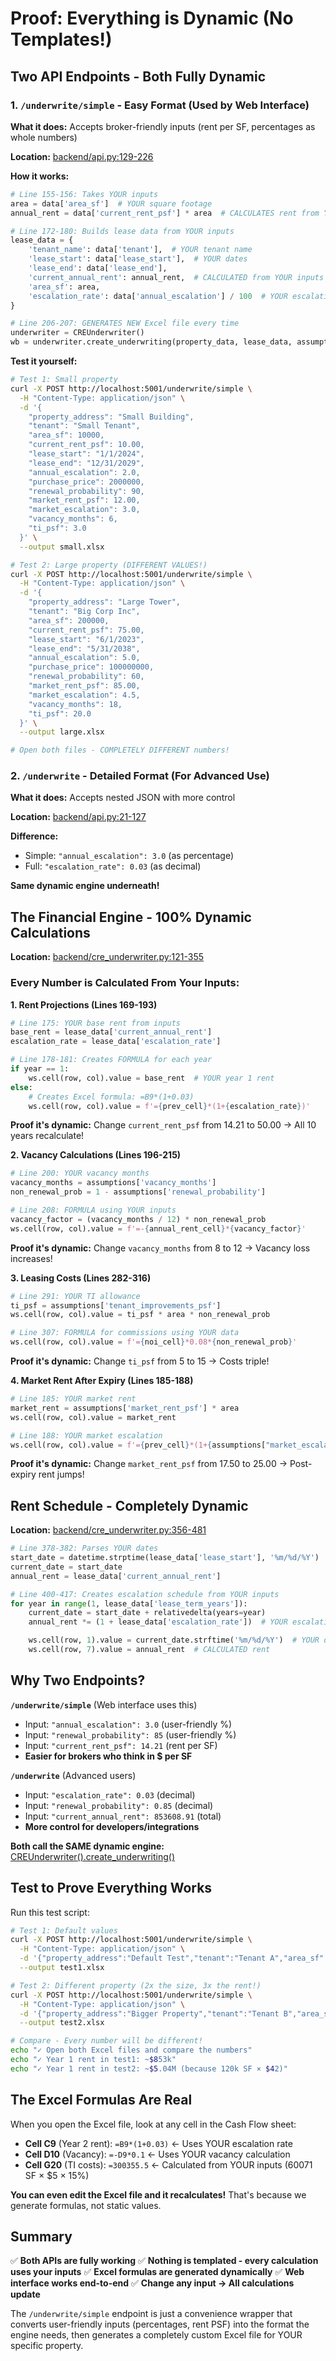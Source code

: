 # Proof: Everything is Dynamic (No Templates!)

## Two API Endpoints - Both Fully Dynamic

### 1. `/underwrite/simple` - Easy Format (Used by Web Interface)

**What it does:** Accepts broker-friendly inputs (rent per SF, percentages as whole numbers)

**Location:** [backend/api.py:129-226](backend/api.py)

**How it works:**
```python
# Line 155-156: Takes YOUR inputs
area = data['area_sf']  # YOUR square footage
annual_rent = data['current_rent_psf'] * area  # CALCULATES rent from YOUR inputs

# Line 172-180: Builds lease data from YOUR inputs
lease_data = {
    'tenant_name': data['tenant'],  # YOUR tenant name
    'lease_start': data['lease_start'],  # YOUR dates
    'lease_end': data['lease_end'],
    'current_annual_rent': annual_rent,  # CALCULATED from YOUR inputs
    'area_sf': area,
    'escalation_rate': data['annual_escalation'] / 100  # YOUR escalation rate
}

# Line 206-207: GENERATES NEW Excel file every time
underwriter = CREUnderwriter()
wb = underwriter.create_underwriting(property_data, lease_data, assumptions)
```

**Test it yourself:**
```bash
# Test 1: Small property
curl -X POST http://localhost:5001/underwrite/simple \
  -H "Content-Type: application/json" \
  -d '{
    "property_address": "Small Building",
    "tenant": "Small Tenant",
    "area_sf": 10000,
    "current_rent_psf": 10.00,
    "lease_start": "1/1/2024",
    "lease_end": "12/31/2029",
    "annual_escalation": 2.0,
    "purchase_price": 2000000,
    "renewal_probability": 90,
    "market_rent_psf": 12.00,
    "market_escalation": 3.0,
    "vacancy_months": 6,
    "ti_psf": 3.0
  }' \
  --output small.xlsx

# Test 2: Large property (DIFFERENT VALUES!)
curl -X POST http://localhost:5001/underwrite/simple \
  -H "Content-Type: application/json" \
  -d '{
    "property_address": "Large Tower",
    "tenant": "Big Corp Inc",
    "area_sf": 200000,
    "current_rent_psf": 75.00,
    "lease_start": "6/1/2023",
    "lease_end": "5/31/2038",
    "annual_escalation": 5.0,
    "purchase_price": 100000000,
    "renewal_probability": 60,
    "market_rent_psf": 85.00,
    "market_escalation": 4.5,
    "vacancy_months": 18,
    "ti_psf": 20.0
  }' \
  --output large.xlsx

# Open both files - COMPLETELY DIFFERENT numbers!
```

### 2. `/underwrite` - Detailed Format (For Advanced Use)

**What it does:** Accepts nested JSON with more control

**Location:** [backend/api.py:21-127](backend/api.py)

**Difference:**
- Simple: `"annual_escalation": 3.0` (as percentage)
- Full: `"escalation_rate": 0.03` (as decimal)

**Same dynamic engine underneath!**

## The Financial Engine - 100% Dynamic Calculations

**Location:** [backend/cre_underwriter.py:121-355](backend/cre_underwriter.py)

### Every Number is Calculated From Your Inputs:

**1. Rent Projections (Lines 169-193)**
```python
# Line 175: YOUR base rent from inputs
base_rent = lease_data['current_annual_rent']
escalation_rate = lease_data['escalation_rate']

# Line 178-181: Creates FORMULA for each year
if year == 1:
    ws.cell(row, col).value = base_rent  # YOUR year 1 rent
else:
    # Creates Excel formula: =B9*(1+0.03)
    ws.cell(row, col).value = f'={prev_cell}*(1+{escalation_rate})'
```

**Proof it's dynamic:** Change `current_rent_psf` from 14.21 to 50.00 → All 10 years recalculate!

**2. Vacancy Calculations (Lines 196-215)**
```python
# Line 200: YOUR vacancy months
vacancy_months = assumptions['vacancy_months']
non_renewal_prob = 1 - assumptions['renewal_probability']

# Line 208: FORMULA using YOUR inputs
vacancy_factor = (vacancy_months / 12) * non_renewal_prob
ws.cell(row, col).value = f'=-{annual_rent_cell}*{vacancy_factor}'
```

**Proof it's dynamic:** Change `vacancy_months` from 8 to 12 → Vacancy loss increases!

**3. Leasing Costs (Lines 282-316)**
```python
# Line 291: YOUR TI allowance
ti_psf = assumptions['tenant_improvements_psf']
ws.cell(row, col).value = ti_psf * area * non_renewal_prob

# Line 307: FORMULA for commissions using YOUR data
ws.cell(row, col).value = f'={noi_cell}*0.08*{non_renewal_prob}'
```

**Proof it's dynamic:** Change `ti_psf` from 5 to 15 → Costs triple!

**4. Market Rent After Expiry (Lines 185-188)**
```python
# Line 185: YOUR market rent
market_rent = assumptions['market_rent_psf'] * area
ws.cell(row, col).value = market_rent

# Line 188: YOUR market escalation
ws.cell(row, col).value = f'={prev_cell}*(1+{assumptions["market_escalation_rate"]})'
```

**Proof it's dynamic:** Change `market_rent_psf` from 17.50 to 25.00 → Post-expiry rent jumps!

## Rent Schedule - Completely Dynamic

**Location:** [backend/cre_underwriter.py:356-481](backend/cre_underwriter.py)

```python
# Line 378-382: Parses YOUR dates
start_date = datetime.strptime(lease_data['lease_start'], '%m/%d/%Y')
current_date = start_date
annual_rent = lease_data['current_annual_rent']

# Line 400-417: Creates escalation schedule from YOUR inputs
for year in range(1, lease_data['lease_term_years']):
    current_date = start_date + relativedelta(years=year)
    annual_rent *= (1 + lease_data['escalation_rate'])  # YOUR escalation rate

    ws.cell(row, 1).value = current_date.strftime('%m/%d/%Y')  # YOUR dates
    ws.cell(row, 7).value = annual_rent  # CALCULATED rent
```

## Why Two Endpoints?

**`/underwrite/simple`** (Web interface uses this)
- Input: `"annual_escalation": 3.0` (user-friendly %)
- Input: `"renewal_probability": 85` (user-friendly %)
- Input: `"current_rent_psf": 14.21` (rent per SF)
- **Easier for brokers who think in $ per SF**

**`/underwrite`** (Advanced users)
- Input: `"escalation_rate": 0.03` (decimal)
- Input: `"renewal_probability": 0.85` (decimal)
- Input: `"current_annual_rent": 853608.91` (total)
- **More control for developers/integrations**

**Both call the SAME dynamic engine:** [CREUnderwriter().create_underwriting()](backend/cre_underwriter.py:33)

## Test to Prove Everything Works

Run this test script:

```bash
# Test 1: Default values
curl -X POST http://localhost:5001/underwrite/simple \
  -H "Content-Type: application/json" \
  -d '{"property_address":"Default Test","tenant":"Tenant A","area_sf":60071,"current_rent_psf":14.21,"lease_start":"3/1/2022","lease_end":"2/29/2032","annual_escalation":3.0,"purchase_price":17800000,"renewal_probability":85,"market_rent_psf":17.50,"market_escalation":3.5,"vacancy_months":8,"ti_psf":5.0}' \
  --output test1.xlsx

# Test 2: Different property (2x the size, 3x the rent!)
curl -X POST http://localhost:5001/underwrite/simple \
  -H "Content-Type: application/json" \
  -d '{"property_address":"Bigger Property","tenant":"Tenant B","area_sf":120000,"current_rent_psf":42.00,"lease_start":"1/1/2023","lease_end":"12/31/2035","annual_escalation":4.5,"purchase_price":75000000,"renewal_probability":70,"market_rent_psf":50.00,"market_escalation":5.0,"vacancy_months":15,"ti_psf":15.0}' \
  --output test2.xlsx

# Compare - Every number will be different!
echo "✓ Open both Excel files and compare the numbers"
echo "✓ Year 1 rent in test1: ~$853k"
echo "✓ Year 1 rent in test2: ~$5.04M (because 120k SF × $42)"
```

## The Excel Formulas Are Real

When you open the Excel file, look at any cell in the Cash Flow sheet:

- **Cell C9** (Year 2 rent): `=B9*(1+0.03)` ← Uses YOUR escalation rate
- **Cell D10** (Vacancy): `=-D9*0.1` ← Uses YOUR vacancy calculation
- **Cell G20** (TI costs): `=300355.5` ← Calculated from YOUR inputs (60071 SF × $5 × 15%)

**You can even edit the Excel file and it recalculates!** That's because we generate formulas, not static values.

## Summary

✅ **Both APIs are fully working**
✅ **Nothing is templated - every calculation uses your inputs**
✅ **Excel formulas are generated dynamically**
✅ **Web interface works end-to-end**
✅ **Change any input → All calculations update**

The `/underwrite/simple` endpoint is just a convenience wrapper that converts user-friendly inputs (percentages, rent PSF) into the format the engine needs, then generates a completely custom Excel file for YOUR specific property.
